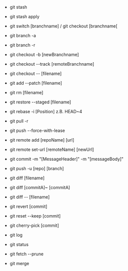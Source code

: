 - git stash
- git stash apply
- git switch [branchname] / git checkout [branchname[
- git branch -a
- git branch -r
- git checkout -b [newBranchname]
- git checkout --track [remoteBranchname]
- git checkout -- [filename]
- git add --patch [filename]
- git rm [filename]
- git restore --staged [filename]
- git rebase -i [Position] z.B. HEAD~4
- git pull -r
- git push --force-with-lease
- git remote add [repoName] [url]
- git remote set-url [remoteName]  [newUrl]
- git commit -m "[MessageHeader]" -m "[messageBody]"
- git push -u [repo] [branch]
- git diff [filename]
- git diff [commitA]~ [commitA]
- git diff -- [filename]
- git revert [commit]
- git reset --keep [commit]
- git cherry-pick [commit]

- git log
- git status
- git fetch --prune
- git merge

